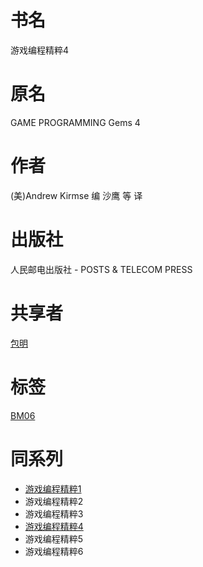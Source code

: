 # 书名 #
游戏编程精粹4

# 原名 #
GAME PROGRAMMING Gems 4

# 作者 #
(美)Andrew Kirmse 编
沙鹰 等 译

# 出版社 #
人民邮电出版社 - POSTS & TELECOM PRESS

# 共享者 #
[包明](BM.md)

# 标签 #
[BM06](BM06.md)

# 同系列 #
  * [游戏编程精粹1](BM25.md)
  * 游戏编程精粹2
  * 游戏编程精粹3
  * [游戏编程精粹4](BM06.md)
  * 游戏编程精粹5
  * 游戏编程精粹6